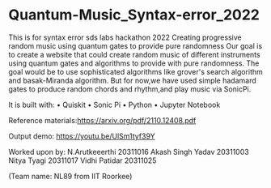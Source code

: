 # Quantum-Music_Syntax-error_2022
This is for syntax error sds labs hackathon 2022
Creating progressive random music using quantum gates to provide pure randomness
Our goal is to create a website that could create random music of different instruments using quantum gates and algorithms
to provide with pure randomness.
The goal would be to use sophisticated algorithms like grover's search algorithm and basak-Miranda algorithm.
But for now,we have used simple hadamard gates to produce random chords and rhythm,and play music via SonicPi.

It is built with:
• Quiskit
• Sonic Pi
• Python
• Jupyter Notebook


Reference materials:https://arxiv.org/pdf/2110.12408.pdf


Output demo: https://youtu.be/UlSm1tyf39Y

Worked upon by:
N.Arutkeeerthi 20311016
Akash Singh Yadav 20311003
Nitya Tyagi 20311017
Vidhi Patidar 20311025


(Team name: NL89 from IIT Roorkee)
